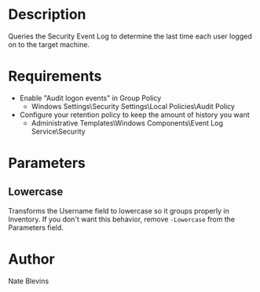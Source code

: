 # Description

Queries the Security Event Log to determine the last time each user logged on to the target machine.

# Requirements

* Enable "Audit logon events" in Group Policy
  * Windows Settings\Security Settings\Local Policies\Audit Policy
* Configure your retention policy to keep the amount of history you want
  * Administrative Templates\Windows Components\Event Log Service\Security

# Parameters

## Lowercase

Transforms the Username field to lowercase so it groups properly in Inventory. If you don't want this behavior, remove `-Lowercase` from the Parameters field.

# Author
Nate Blevins